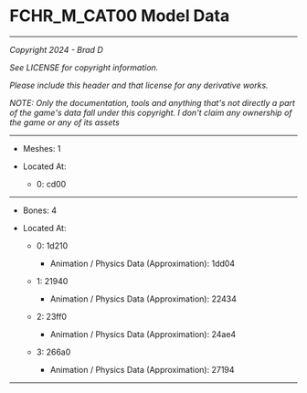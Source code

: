 # FCHR_M_CAT00 Model Data

---

*Copyright 2024 - Brad D*

*See LICENSE for copyright information.*

*Please include this header and that license for any derivative works.*

*NOTE: Only the documentation, tools and anything that's not directly a part of the game's data fall under this copyright. I don't claim any ownership of the game or any of its assets*

---

* Meshes: 1

* Located At:

  * 0: cd00

---

* Bones: 4

* Located At:

  * 0: 1d210

    * Animation / Physics Data (Approximation): 1dd04

  * 1: 21940

    * Animation / Physics Data (Approximation): 22434

  * 2: 23ff0

    * Animation / Physics Data (Approximation): 24ae4

  * 3: 266a0

    * Animation / Physics Data (Approximation): 27194

---

